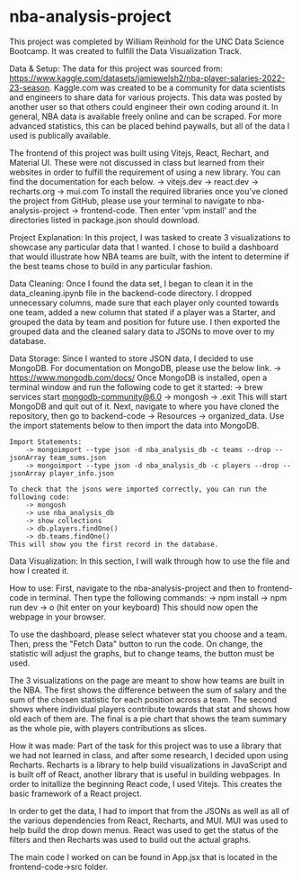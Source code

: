# nba-analysis-project

This project was completed by William Reinhold for the UNC Data Science Bootcamp. It was created to fulfill the Data Visualization Track. 

Data & Setup:
    The data for this project was sourced from: https://www.kaggle.com/datasets/jamiewelsh2/nba-player-salaries-2022-23-season. Kaggle.com was created to be a community for data scientists and engineers to share data for various projects. This data was posted by another user so that others could engineer their own coding around it. In general, NBA data is available freely online and can be scraped. For more advanced statistics, this can be placed behind paywalls, but all of the data I used is publically available.

The frontend of this project was built using Vitejs, React, Rechart, and Material UI. These were not discussed in class but learned from their websites in order to fulfill the requirement of using a new library. You can find the documentation for each below.
        -> vitejs.dev
        -> react.dev
        -> recharts.org
        -> mui.com
To install the required libraries once you've cloned the project from GitHub, please use your terminal to navigate to nba-analysis-project -> frontend-code. Then enter 'vpm install' and the directories listed in package.json should download.

Project Explanation:
    In this project, I was tasked to create 3 visualizations to showcase any particular data that I wanted. I chose to build a dashboard that would illustrate how NBA teams are built, with the intent to determine if the best teams chose to build in any particular fashion.

Data Cleaning:
    Once I found the data set, I began to clean it in the data_cleaning.ipynb file in the backend-code directory. I dropped unnecessary columns, made sure that each player only counted towards one team, added a new column that stated if a player was a Starter, and grouped the data by team and position for future use. I then exported the grouped data and the cleaned salary data to JSONs to move over to my database.

Data Storage:
    Since I wanted to store JSON data, I decided to use MongoDB. For documentation on MongoDB, please use the below link.
            -> https://www.mongodb.com/docs/
    Once MongoDB is installed, open a terminal window and run the following code to get it started:
            -> brew services start mongodb-community@6.0
            -> mongosh
            -> .exit
    This will start MongoDB and quit out of it. Next, navigate to where you have cloned the repository, then go to backend-code -> Resources -> organized_data. Use the import statements below to then import the data into MongoDB.

    Import Statements:
        -> mongoimport --type json -d nba_analysis_db -c teams --drop --jsonArray team_sums.json
        -> mongoimport --type json -d nba_analysis_db -c players --drop --jsonArray player_info.json
        
    To check that the jsons were imported correctly, you can run the following code:
        -> mongosh
        -> use nba_analysis_db
        -> show collections
        -> db.players.findOne()
        -> db.teams.findOne()
    This will show you the first record in the database.

Data Visualization:
    In this section, I will walk through how to use the file and how I created it.
    
How to use:
    First, navigate to the nba-analysis-project and then to frontend-code in terminal. Then type the following commands:
        -> npm install
        -> npm run dev
        -> o
            (hit enter on your keyboard)
    This should now open the webpage in your browser.
    
To use the dashboard, please select whatever stat you choose and a team. Then, press the "Fetch Data" button to run the code. On change, the statistic will adjust the graphs, but to change teams, the button must be used. 

The 3 visualizations on the page are meant to show how teams are built in the NBA. The first shows the difference between the sum of salary and the sum of the chosen statistic for each position across a team. The second shows where individual players contribute towards that stat and shows how old each of them are. The final is a pie chart that shows the team summary as the whole pie, with players contributions as slices. 

How it was made:
    Part of the task for this project was to use a library that we had not learned in class, and after some research, I decided upon using Recharts. Recharts is a library to help build visualizations in JavaScript and is built off of React, another library that is useful in building webpages. In order to initallize the beginning React code, I used Vitejs. This creates the basic framework of a React project.

In order to get the data, I had to import that from the JSONs as well as all of the various dependencies from React, Recharts, and MUI. MUI was used to help build the drop down menus. React was used to get the status of the filters and then Recharts was used to build out the actual graphs.

The main code I worked on can be found in App.jsx that is located in the frontend-code->src folder.
